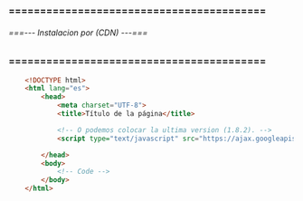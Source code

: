 ### ========================================= ###
###### ===--- Instalacion por (CDN) ---=== ######
### ========================================= ###

<!-- Podemos instalar el Framework via (CDN). -->

```html
	<!DOCTYPE html>
	<html lang="es">
		<head>
			<meta charset="UTF-8">
			<title>Título de la página</title>

			<!-- O podemos colocar la ultima version (1.8.2). -->
			<script type="text/javascript" src="https://ajax.googleapis.com/ajax/libs/angularjs/1.8.2/angular.min.js"></script>

		</head>
		<body>
			<!-- Code -->
		</body>
	</html>
```